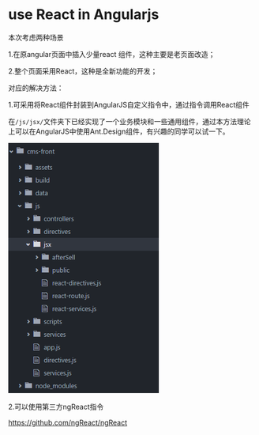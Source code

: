 # use React in Angularjs

本次考虑两种场景

1.在原angular页面中插入少量react 组件，这种主要是老页面改造；

2.整个页面采用React，这种是全新功能的开发；

对应的解决方法：

1.可采用将React组件封装到AngularJS自定义指令中，通过指令调用React组件


在``/js/jsx/``文件夹下已经实现了一个业务模块和一些通用组件，通过本方法理论上可以在AngularJS中使用Ant.Design组件，有兴趣的同学可以试一下。

![test](./1.png)

2.可以使用第三方ngReact指令

https://github.com/ngReact/ngReact
